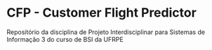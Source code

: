 # CFP - Customer Flight Predictor

Repositório da disciplina de Projeto Interdisciplinar para Sistemas de Informação 3 do curso de BSI da UFRPE
